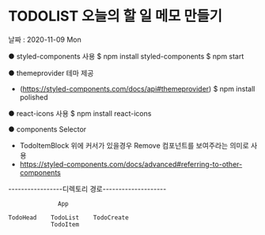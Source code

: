 # TODOLIST 오늘의 할 일 메모 만들기
날짜 : 2020-11-09 Mon

● styled-components 사용
$ npm install styled-components
$ npm start

● themeprovider 테마 제공
- (https://styled-components.com/docs/api#themeprovider)
$ npm install polished

● react-icons 사용
$ npm install react-icons

● components Selector

- TodoItemBlock 위에 커서가 있을경우 Remove 컴포넌트를 보여주라는 의미로 사용
- https://styled-components.com/docs/advanced#referring-to-other-components


-----------------디렉토리 경로--------------------

                  App

    TodoHead    TodoList    TodoCreate
                TodoItem
                
                
